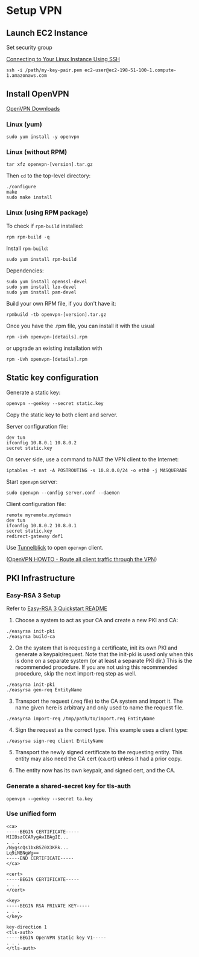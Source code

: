 # Setup VPN
## Launch EC2 Instance
Set security group

[Connecting to Your Linux Instance Using SSH](http://docs.aws.amazon.com/AWSEC2/latest/UserGuide/AccessingInstancesLinux.html)

```
ssh -i /path/my-key-pair.pem ec2-user@ec2-198-51-100-1.compute-1.amazonaws.com
```

## Install OpenVPN
[OpenVPN Downloads](https://openvpn.net/index.php/open-source/downloads.html)

### Linux (yum)

```
sudo yum install -y openvpn
```


### Linux (without RPM)

```
tar xfz openvpn-[version].tar.gz
```

Then `cd` to the top-level directory:

```
./configure
make
sudo make install
```

### Linux (using RPM package)

To check if `rpm-build` installed:

```
rpm rpm-build -q
```

Install `rpm-build`:

```
sudo yum install rpm-build
```

Dependencies:

```
sudo yum install openssl-devel
sudo yum install lzo-devel
sudo yum install pam-devel
```

Build your own RPM file, if you don't have it:

```
rpmbuild -tb openvpn-[version].tar.gz
```

Once you have the .rpm file, you can install it with the usual

```
rpm -ivh openvpn-[details].rpm
```

or upgrade an existing installation with

```
rpm -Uvh openvpn-[details].rpm
```

## Static key configuration

Generate a static key:

```
openvpn --genkey --secret static.key
```

Copy the static key to both client and server.

Server configuration file:

```
dev tun
ifconfig 10.8.0.1 10.8.0.2
secret static.key
```

On server side, use a command to NAT the VPN client to the Internet:

```
iptables -t nat -A POSTROUTING -s 10.8.0.0/24 -o eth0 -j MASQUERADE
```

Start `openvpn` server:

```
sudo openvpn --config server.conf --daemon
```

Client configuration file:

```
remote myremote.mydomain
dev tun
ifconfig 10.8.0.2 10.8.0.1
secret static.key
redirect-gateway def1
```

Use [Tunnelblick](https://tunnelblick.net/) to open `openvpn` client.

([OpenVPN HOWTO - Route all client traffic through the VPN](https://openvpn.net/index.php/open-source/documentation/howto.html#redirect))


## PKI Infrastructure

### Easy-RSA 3 Setup

Refer to [Easy-RSA 3 Quickstart README](https://github.com/OpenVPN/easy-rsa/blob/master/README.quickstart.md)

1. Choose a system to act as your CA and create a new PKI and CA:

```
./easyrsa init-pki
./easyrsa build-ca
```

2. On the system that is requesting a certificate, init its own PKI and generate a keypair/request. Note that the init-pki is used only when this is done on a separate system (or at least a separate PKI dir.) This is the recommended procedure. If you are not using this recommended procedure, skip the next import-req step as well.

```
./easyrsa init-pki
./easyrsa gen-req EntityName
```

3. Transport the request (.req file) to the CA system and import it. The name given here is arbitrary and only used to name the request file.

```
./easyrsa import-req /tmp/path/to/import.req EntityName
```

4. Sign the request as the correct type. This example uses a client type:

```
./easyrsa sign-req client EntityName
```

5. Transport the newly signed certificate to the requesting entity. This entity may also need the CA cert (ca.crt) unless it had a prior copy.

6. The entity now has its own keypair, and signed cert, and the CA.

### Generate a shared-secret key for tls-auth

```
openvpn --genkey --secret ta.key
```

### Use unified form

```
<ca>
-----BEGIN CERTIFICATE-----
MIIBszCCARygAwIBAgIE...
. . .
/NygscQs1bxBSZ0X3KRk...
Lq9iNBNgWg==
-----END CERTIFICATE-----
</ca>

<cert>
-----BEGIN CERTIFICATE-----
. . .
</cert>

<key>
-----BEGIN RSA PRIVATE KEY-----
. . .
</key>

key-direction 1
<tls-auth>
-----BEGIN OpenVPN Static key V1-----
. . .
</tls-auth>
```
